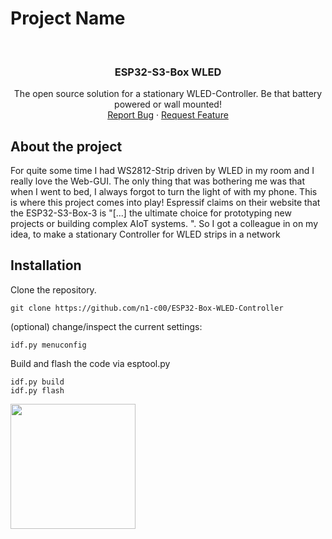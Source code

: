 # Project Name

<br/>

  <h3 align="center">ESP32-S3-Box WLED </h3>

  <p align="center">
    The open source solution for a stationary WLED-Controller. Be that battery powered or wall       mounted!
    <br/>
    <a href="https://github.com/htl-anichstrasse/template/issues">Report Bug</a>
    ·
    <a href="https://github.com/htl-anichstrasse/template/issues">Request Feature</a>
  </p>
</p>

## About the project
For quite some time I had WS2812-Strip driven by WLED in my room and I really love the Web-GUI. The only thing that was bothering me was that when I went to bed, I always forgot to turn the light of with my phone. This is where this project comes into play!
Espressif claims on their website that the ESP32-S3-Box-3 is "[...] the ultimate choice for prototyping new projects or building complex AIoT systems. ". So I got a colleague in on my idea, to make a stationary Controller for WLED strips in a network

## Installation

Clone the repository.
```
git clone https://github.com/n1-c00/ESP32-Box-WLED-Controller
```

(optional) change/inspect the current settings:
```
idf.py menuconfig
```

Build and flash the code via esptool.py
```
idf.py build
idf.py flash
```
<a href="https://htl-anichstrasse.tirol" target="_blank"><img src=".github/htl-anichstrasse-logo.svg" width="200px"></a>
